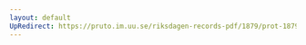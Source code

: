 ```yaml
---
layout: default
UpRedirect: https://pruto.im.uu.se/riksdagen-records-pdf/1879/prot-1879--ak--032/prot-1879--ak--032_002.pdf
---
```


